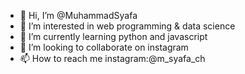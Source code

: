 - 👋 Hi, I’m @MuhammadSyafa
- 👀 I’m interested in web programming & data science
- 🌱 I’m currently learning python and javascript
- 💞️ I’m looking to collaborate on instagram
- 📫 How to reach me instagram:@m_syafa_ch

<!---
MuhammadSyafa/MuhammadSyafa is a ✨ special ✨ repository because its `README.md` (this file) appears on your GitHub profile.
You can click the Preview link to take a look at your changes.
--->
